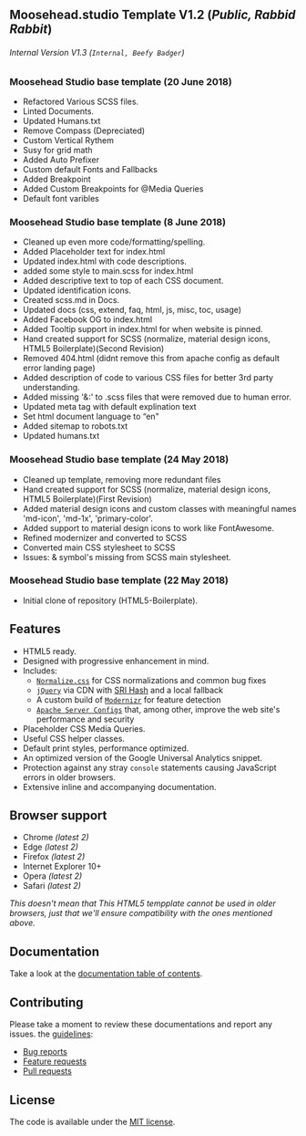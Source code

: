 ## Moosehead.studio Template V1.2 (_Public, Rabbid Rabbit_)
###### Internal Version V1.3 (`Internal, Beefy Badger`)

### Moosehead Studio base template (20 June 2018)

* Refactored Various SCSS files.
* Linted Documents.
* Updated Humans.txt
* Remove Compass (Depreciated)
* Custom Vertical Rythem
* Susy for grid math
* Added Auto Prefixer
* Custom default Fonts and Fallbacks
* Added Breakpoint
* Added Custom Breakpoints for @Media Queries
* Default font varibles

### Moosehead Studio base template (8 June 2018)

* Cleaned up even more code/formatting/spelling.
* Added Placeholder text for index.html
* Updated index.html with code descriptions.
* added some style to main.scss for index.html
* Added descriptive text to top of each CSS document.
* Updated identification icons.
* Created scss.md in Docs.
* Updated docs (css, extend, faq, html, js, misc, toc, usage)
* Added Facebook OG to index.html
* Added Tooltip support in index.html for when website is pinned.
* Hand created support for SCSS (normalize, material design icons, HTML5 Boilerplate)(Second Revision)
* Removed 404.html (didnt remove this from apache config as default error landing page)
* Added description of code to various CSS files for better 3rd party understanding.
* Added missing '&:' to .scss files that were removed due to human error.
* Updated meta tag with default explination text
* Set html document language to “en"
* Added sitemap to robots.txt
* Updated humans.txt

### Moosehead Studio base template (24 May 2018)

* Cleaned up template, removing more redundant files
* Hand created support for SCSS (normalize, material design icons, HTML5 Boilerplate)(First Revision)
* Added material design icons and custom classes with meaningful names 'md-icon', 'md-1x', 'primary-color'.
* Added support to material design icons to work like FontAwesome.
* Refined modernizer and converted to SCSS
* Converted main CSS stylesheet to SCSS
* Issues: & symbol's missing from SCSS main stylesheet.


### Moosehead Studio base template (22 May 2018)

* Initial clone of repository (HTML5-Boilerplate).

## Features

* HTML5 ready.
* Designed with progressive enhancement in mind.
* Includes:
  * [`Normalize.css`](https://necolas.github.com/normalize.css/)
    for CSS normalizations and common bug fixes
  * [`jQuery`](https://jquery.com/) via CDN with [SRI Hash](https://developer.mozilla.org/en-US/docs/Web/Security/Subresource_Integrity) and a local fallback
  * A custom build of [`Modernizr`](https://modernizr.com/) for feature
    detection
  * [`Apache Server Configs`](https://github.com/h5bp/server-configs-apache)
    that, among other, improve the web site's performance and security
* Placeholder CSS Media Queries.
* Useful CSS helper classes.
* Default print styles, performance optimized.
* An optimized version of the Google Universal Analytics snippet.
* Protection against any stray `console` statements causing JavaScript
  errors in older browsers.
* Extensive inline and accompanying documentation.


## Browser support

* Chrome *(latest 2)*
* Edge *(latest 2)*
* Firefox *(latest 2)*
* Internet Explorer 10+
* Opera *(latest 2)*
* Safari *(latest 2)*

*This doesn't mean that This HTML5 tempplate cannot be used in older browsers,
just that we'll ensure compatibility with the ones mentioned above.*


## Documentation

Take a look at the [documentation table of contents](dist/doc/TOC.md).


## Contributing
Please take a moment to review these documentations and report any issues.
the [guidelines](.github/CONTRIBUTING.md):

* [Bug reports](.github/CONTRIBUTING.md#bugs)
* [Feature requests](.github/CONTRIBUTING.md#features)
* [Pull requests](.github/CONTRIBUTING.md#pull-requests)


## License

The code is available under the [MIT license](LICENSE.txt).

